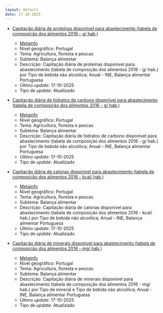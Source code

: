 ```yaml
---
layout: default
date: 17-10-2025
---
```

* [Capitação diária de proteínas disponível para abastecimento (tabela de composição dos alimentos 2016 - g/ hab.)](https://www.ine.pt/xportal/xmain?xpid=INE&xpgid=ine_indicadores&indOcorrCod=0014575&contexto=bd&selTab=tab2)
  * [Metainfo](https://www.ine.pt/bddXplorer/htdocs/minfo.jsp?var_cd=0014575&lingua=PT)
  * Nível geográfico: Portugal
  * Tema: Agricultura, floresta e pescas
  * Subtema: Balança alimentar
  * Descrição: Capitação diária de proteínas disponível para abastecimento (tabela de composição dos alimentos 2016 - g/ hab.) por Tipo de bebida não alcoólica; Anual - INE, Balança alimentar Portuguesa
  * Último _update_: 17-10-2025
  * Tipo de _update_: Atualizado

* [Capitação diária de hidratos de carbono disponível para abastecimento (tabela de composição dos alimentos 2016 - g/ hab.)](https://www.ine.pt/xportal/xmain?xpid=INE&xpgid=ine_indicadores&indOcorrCod=0014576&contexto=bd&selTab=tab2)
  * [Metainfo](https://www.ine.pt/bddXplorer/htdocs/minfo.jsp?var_cd=0014576&lingua=PT)
  * Nível geográfico: Portugal
  * Tema: Agricultura, floresta e pescas
  * Subtema: Balança alimentar
  * Descrição: Capitação diária de hidratos de carbono disponível para abastecimento (tabela de composição dos alimentos 2016 - g/ hab.) por Tipo de bebida não alcoólica; Anual - INE, Balança alimentar Portuguesa
  * Último _update_: 17-10-2025
  * Tipo de _update_: Atualizado

* [Capitação diária de calorias disponível para abastecimento (tabela de composição dos alimentos 2016 - kcal/ hab.)](https://www.ine.pt/xportal/xmain?xpid=INE&xpgid=ine_indicadores&indOcorrCod=0014577&contexto=bd&selTab=tab2)
  * [Metainfo](https://www.ine.pt/bddXplorer/htdocs/minfo.jsp?var_cd=0014577&lingua=PT)
  * Nível geográfico: Portugal
  * Tema: Agricultura, floresta e pescas
  * Subtema: Balança alimentar
  * Descrição: Capitação diária de calorias disponível para abastecimento (tabela de composição dos alimentos 2016 - kcal/ hab.) por Tipo de bebida não alcoólica; Anual - INE, Balança alimentar Portuguesa
  * Último _update_: 17-10-2025
  * Tipo de _update_: Atualizado

* [Capitação diária de minerais disponível para abastecimento (tabela de composição dos alimentos 2016 - mg/ hab.)](https://www.ine.pt/xportal/xmain?xpid=INE&xpgid=ine_indicadores&indOcorrCod=0014579&contexto=bd&selTab=tab2)
  * [Metainfo](https://www.ine.pt/bddXplorer/htdocs/minfo.jsp?var_cd=0014579&lingua=PT)
  * Nível geográfico: Portugal
  * Tema: Agricultura, floresta e pescas
  * Subtema: Balança alimentar
  * Descrição: Capitação diária de minerais disponível para abastecimento (tabela de composição dos alimentos 2016 - mg/ hab.) por Tipo de mineral e Tipo de bebida não alcoólica; Anual - INE, Balança alimentar Portuguesa
  * Último _update_: 17-10-2025
  * Tipo de _update_: Atualizado

